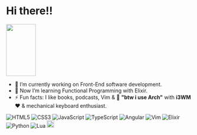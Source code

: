 <h1>Hi there!!</h1>
<img src="https://media.giphy.com/media/z9YISRsmFchUeUMzbM/giphy.gif" width="80" height="140"/>

- 🔭 I’m currently working on Front-End software development.
- 🌱 Now I’m learning Functional Programming with Elixir.
- ⚡ Fun facts: I like books, podcasts, Vim & 🐧 **"btw i use Arch"** with **i3WM** ❤️ & mechanical keyboard enthusiast.

![HTML5](https://img.shields.io/badge/-HTML5-%23E44D27?style=flat-square&logo=html5&logoColor=ffffff)
![CSS3](https://img.shields.io/badge/-CSS3-%231572B6?style=flat-square&logo=css3)
![JavaScript](https://img.shields.io/badge/-JavaScript-%23F7DF1C?style=flat-square&logo=javascript&logoColor=000000&labelColor=%23F7DF1C&color=f7df1c)
![TypeScript](https://img.shields.io/badge/-TypeScript-%ffffff?style=flat-square&logo=typescript&logoColor=ffffff&color=0079ca)
![Angular](https://img.shields.io/badge/-Angular-%23F05032?style=flat-square&logo=angular&logoColor=de002d&color=E5E2E5)
![Vim](http://img.shields.io/badge/-Vim-3776AB?style=flat-square&logo=vim&logoColor=ffffff&color=005F21)
![Elixir](http://img.shields.io/badge/-Elixir-3776AB?style=flat-square&logo=elixir&logoColor=3f1757&color=dedede)
![Python](http://img.shields.io/badge/-Python-3776AB?style=flat-square&logo=python&logoColor=ffda4b&color=316087)
![Lua](http://img.shields.io/badge/-Lua-3776AB?style=flat-square&logo=lua&logoColor=01007f&color=4e4f4e)
 <a href="https://racket-lang.org/"><img height="20" src="https://racket-lang.org/img/racket-logo.svg" title="Racket"></a>


